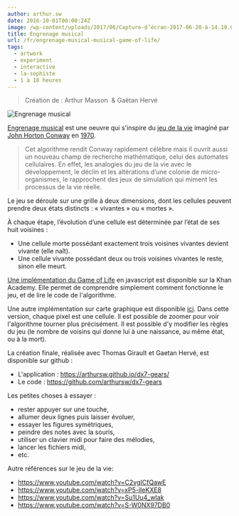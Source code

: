 ```yaml
---
author: arthur.sw
date: 2016-10-01T00:00:24Z
image: /wp-content/uploads/2017/06/Capture-d’écran-2017-06-20-à-14.19.04-thumb.png
title: Engrenage musical
url: /fr/engrenage-musical-musical-game-of-life/
tags:
  - artwork
  - experiment
  - interactive
  - la-sophiste
  - 1 à 18 heures
---
```


> Création de : Arthur Masson  & Gaëtan Hervé

![Engrenage musical](/wp-content/uploads/2017/06/Capture-d’écran-2017-06-20-à-14.19.04.png)


[Engrenage musical](https://arthursw.github.io/dx7-gears/) est une oeuvre qui s'inspire du [jeu de la vie](https://fr.wikipedia.org/wiki/Jeu_de_la_vie) imaginé par [John Horton Conway](https://fr.wikipedia.org/wiki/John_Horton_Conway "John Horton Conway") en [1970](https://fr.wikipedia.org/wiki/1970 "1970").

> Cet algorithme rendit Conway rapidement célèbre mais il ouvrit aussi un nouveau champ de recherche mathématique, celui des automates cellulaires. En effet, les analogies du jeu de la vie avec le développement, le déclin et les altérations d’une colonie de micro-organismes, le rapprochent des jeux de simulation qui miment les processus de la vie réelle.

Le jeu se déroule sur une grille à deux dimensions, dont les cellules peuvent prendre deux états distincts : « vivantes » ou « mortes ».

À chaque étape, l’évolution d’une cellule est déterminée par l’état de ses huit voisines :

  * Une cellule morte possédant exactement trois voisines vivantes devient vivante (elle naît).
  * Une cellule vivante possédant deux ou trois voisines vivantes le reste, sinon elle meurt.

[Une implémentation du Game of Life](https://www.khanacademy.org/computer-programming/game-of-life/879123336) en javascript est disponible sur la Khan Academy. Elle permet de comprendre simplement comment fonctionne le jeu, et de lire le code de l'algorithme.

Une autre implémentation sur carte graphique est disponible [ici](http://xpl.github.io/expression/). Dans cette version, chaque pixel est une cellule. Il est possible de zoomer pour voir l'algorithme tourner plus précisément. Il est possible d'y modifier les règles du jeu (le nombre de voisins qui donne lui à une naissance, au même état, ou à la mort).

La création finale, réalisée avec Thomas Girault et Gaetan Hervé, est disponible sur github :

  * L'application : <https://arthursw.github.io/dx7-gears/>
  * Le code : <https://github.com/arthursw/dx7-gears>

Les petites choses à essayer :

  * rester appuyer sur une touche,
  * allumer deux lignes puis laisser évoluer,
  * essayer les figures symétriques,
  * peindre des notes avec la souris,
  * utiliser un clavier midi pour faire des mélodies,
  * lancer les fichiers midi,
  * etc.

Autre références sur le jeu de la vie:
 - https://www.youtube.com/watch?v=C2vgICfQawE
 - https://www.youtube.com/watch?v=xP5-iIeKXE8
 - https://www.youtube.com/watch?v=Su1Uu4_wIak
 - https://www.youtube.com/watch?v=S-W0NX97DB0
